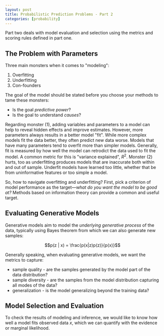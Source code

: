 ```yaml
---
layout: post
title: Probabilistic Prediction Problems - Part 2
categories: [probability]
---
```


Part two deals with model evaluation and selection using the metrics and scoring rules defined in part one.

## The Problem with Parameters

Three main monsters when it comes to "modeling":
1. Overfitting
2. Underfitting
3. Con-founders

The goal of the model should be stated before you choose your methods to tame these monsters:
- Is the goal _predictive power_?
- Is the goal to understand _causes_?

Regarding monster (1), adding variables and parameters to a model can help to reveal hidden effects and improve estimates. However, more parameters always results in a better model "fit". While more complex models fit the data better, they often predict new data worse. Models that have many parameters tend to overfit more than simpler models. Generally, fit is measured by how well the model can retrodict the data used to fit the model. A common metric for this is "variance explained", $R^2$. Monster (2) hurts, too as underfitting produces models that are inaccurate both within and out of sample. Underfit models have learned too little, whether that be from uninformative features or too simple a model.

So, how to navigate overfitting and underfitting? First, pick a criterion of model performance as the target—_what do you want the model to be good at?_ Methods based on information theory can provide a common and useful target. 

## Evaluating Generative Models

Generative models aim to model the _underlying generative process_  of the data, typically using Bayes theorem from which we can also generate new samples:

$$p(z | x) = \frac{p(x|z)p(z)}{p(x)}$$

Generally speaking, when evaluating generative models, we want the metrics to capture:
- sample quality - are the samples generated by the model part of the data distribution?
- sample diversity - are the samples from the model distribution capturing all modes of the data?
- generalization - is the model generalizing beyond the training data?

## Model Selection and Evaluation

To check the results of modeling and inference, we would like to know how well a model fits observed data $x$, which we can quantify with the evidence or marginal likelihood.